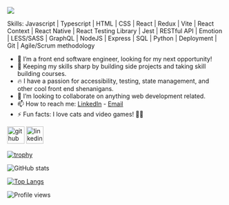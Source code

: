 ![](https://i.imgur.com/9QLGA3l.png)


Skills: Javascript | Typescript | HTML | CSS | React | Redux | Vite | React Context | React Native | React Testing Library | Jest | RESTful API | Emotion | LESS/SASS | GraphQL | NodeJS | Express | SQL | Python | Deployment | Git | Agile/Scrum methodology

- 🔭 I’m a front end software engineer, looking for my next opportunity!
- 🌱 Keeping my skills sharp by building side projects and taking skill building courses. 
- 🔥 I have a passion for accessibility, testing, state management, and other cool front end shenanigans.
- 👯 I’m looking to collaborate on anything web development related. 
- 📫 How to reach me: [LinkedIn](https://www.linkedin.com/in/lyndsiwilliams/) - [Email](lyndsikaywilliams@gmail.com) 
- ⚡ Fun facts: I love cats and video games! 🐱‍💻 


[<img src='https://cdn.jsdelivr.net/npm/simple-icons@3.0.1/icons/github.svg' alt='github' height='40'>](https://github.com/lyndsiWilliams)
[<img src='https://cdn.jsdelivr.net/npm/simple-icons@3.0.1/icons/linkedin.svg' alt='linkedin' height='40'>](https://www.linkedin.com/in/lyndsiWilliams/)  

[![trophy](https://github-profile-trophy.vercel.app/?username=lyndsiWilliams)](https://github.com/ryo-ma/github-profile-trophy)

![GitHub stats](https://github-readme-stats.vercel.app/api?username=lyndsiWilliams&show_icons=true)  

[![Top Langs](https://github-readme-stats.vercel.app/api/top-langs/?username=lyndsiWilliams)](https://github.com/anuraghazra/github-readme-stats)

![Profile views](https://gpvc.arturio.dev/lyndsiWilliams)  

